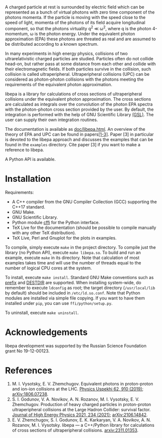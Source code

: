 A charged particle at rest is surrounded by electric field which can be
represented as a bunch of virtual photons with zero time component of the
photons momenta. If the particle is moving with the speed close to the speed of
light, momenta of the photons of its field acquire longitudinal component, so
that the photons virtuality q<sup>2</sup> &#8810; ω<sup>2</sup>, where q is the
photon 4-momentum, ω is the photon energy. Under the equivalent photon
approximation (EPA) these photons are threated as real and are assumed to be
distributed according to a known spectrum.

In many experiments in high energy physics, collisions of two ultrarelativistic
charged particles are studied. Particles often do not collide head-on, but
rather pass at some distance from each other and collide with their
electromagnetic fields. If both particles survive in the collision, such
collision is called ultraperipheral. Ultraperipheral collisions (UPC) can be
considered as photon-photon collisions with the photons meeting the requirements
of the equivalent photon approximation.

libepa is a library for calculations of cross sections of ultraperipheral
collisions under the equivalent photon approximation. The cross sections are
calculated as integrals over the convolution of the photon EPA spectra with the
photon-photon cross section provided by the user. By default, the integration
is performed with the help of GNU Scientific Library [(GSL)][GSL]. The user can
supply their own integration routines.

The documentation is available as
[doc/libepa.html](https://jini-zh.org/libepa/libepa.html). An overview of the
theory of EPA and UPC can be found in papers[[1-3]](#references). Paper [3] in
particular is devoted to the libepa approach and discusses the examples that can
be found in the `examples` directory. Cite paper [3] if you want to make a
reference to libepa.

A Python API is available.

# Installation

Requirements:
* A C++ compiler from the GNU Compiler Collection (GCC) supporting the C++17 standard.
* GNU Make.
* GNU Scientific Library.
* Python module [cffi](https://pypi.org/project/cffi/) for the Python interface.
* TeX Live for the documentation (should be possible to compile manually with
  any other TeX distribution).
* TeX Live, Perl and Gnuplot for the plots in examples.

To compile, simply execute `make` in the project directory. To compile just the
library (no Python API), execute `make libepa.so`. To build
and run an example, execute `make` in its directory. Note that calculation of
most examples takes time and will use the number of threads equal to the number
of logical CPU cores at the system.

To install, execute `make install`. Standard GNU Make conventions such as
[prefix](https://www.gnu.org/prep/standards/html_node/Directory-Variables.html)
and [DESTDIR](https://www.gnu.org/prep/standards/html_node/DESTDIR.html) are
supported. When installing system-wide, do remember to execute `ldconfig` as
root; the target directory (`/usr/local/lib` by default) should be included in
`/etc/ld.so.conf`. Note that Python modules are installed via simple file
copying. If you want to have them installed under `pip`, you can use
`ffi/python/setup.py`.

To uninstall, execute `make uninstall`.

# Acknowledgements

libepa development was supported by the Russian Science Foundation grant No 19-12-00123.

# References

1. M. I. Vysotsky, E. V. Zhemchugov.
   Equivalent photons in proton-proton and ion-ion collisions at the LHC.
   [Physics Uspekhi 62, 910 (2019)](http://dx.doi.org/10.3367/UFNe.2018.07.038389);
   [arXiv:1806.07238](https://arxiv.org/abs/1806.07238). 
2. S. I. Godunov, V. A. Novikov, A. N. Rozanov, M. I. Vysotsky, E. V. Zhemchugov.
   Production of heavy charged particles in proton-proton ultraperipheral collisions at the Large Hadron Collider: survival factor.
   [Journal of High Energy Physics 2021, 234 (2021)](https://doi.org/10.1007/JHEP10%282021%29234);
   [arXiv:2106.14842](https://arxiv.org/abs/2106.14842).
3. E. V. Zhemchugov, S. I. Godunov, E. K. Karkaryan, V. A. Novikov, A. N. Rozanov, M. I. Vysotsky.
   libepa &mdash; a C++/Python library for calculations of cross sections of ultraperipheral collisions.
   [arxiv:2311.01353](https://arxiv.org/abs/2311.01353).

[GSL]: https://www.gnu.org/software/gsl
[notes]: https://jini-zh.org/libepa/notes.pdf
